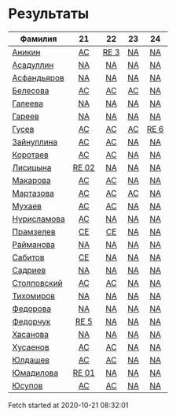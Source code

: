 # Результаты
Фамилия | 21| 22| 23| 24
---|:---:|:---:|:---:|:---:
[Аникин](Аникин/README.md)  | [AC](Аникин/21.md) | [RE 3](Аникин/22.md) | [NA](Аникин/23.md) | [NA](Аникин/24.md)
[Асадуллин](Асадуллин/README.md)  | [NA](Асадуллин/21.md) | [NA](Асадуллин/22.md) | [NA](Асадуллин/23.md) | [NA](Асадуллин/24.md)
[Асфандьяров](Асфандьяров/README.md)  | [NA](Асфандьяров/21.md) | [NA](Асфандьяров/22.md) | [NA](Асфандьяров/23.md) | [NA](Асфандьяров/24.md)
[Белесова](Белесова/README.md)  | [AC](Белесова/21.md) | [AC](Белесова/22.md) | [AC](Белесова/23.md) | [NA](Белесова/24.md)
[Галеева](Галеева/README.md)  | [NA](Галеева/21.md) | [NA](Галеева/22.md) | [NA](Галеева/23.md) | [NA](Галеева/24.md)
[Гареев](Гареев/README.md)  | [NA](Гареев/21.md) | [NA](Гареев/22.md) | [NA](Гареев/23.md) | [NA](Гареев/24.md)
[Гусев](Гусев/README.md)  | [AC](Гусев/21.md) | [AC](Гусев/22.md) | [AC](Гусев/23.md) | [RE 6](Гусев/24.md)
[Зайнуллина](Зайнуллина/README.md)  | [AC](Зайнуллина/21.md) | [AC](Зайнуллина/22.md) | [NA](Зайнуллина/23.md) | [NA](Зайнуллина/24.md)
[Коротаев](Коротаев/README.md)  | [AC](Коротаев/21.md) | [AC](Коротаев/22.md) | [NA](Коротаев/23.md) | [NA](Коротаев/24.md)
[Лисицына](Лисицына/README.md)  | [RE 02](Лисицына/21.md) | [NA](Лисицына/22.md) | [NA](Лисицына/23.md) | [NA](Лисицына/24.md)
[Макарова](Макарова/README.md)  | [AC](Макарова/21.md) | [AC](Макарова/22.md) | [NA](Макарова/23.md) | [NA](Макарова/24.md)
[Мартазова](Мартазова/README.md)  | [AC](Мартазова/21.md) | [AC](Мартазова/22.md) | [AC](Мартазова/23.md) | [NA](Мартазова/24.md)
[Мухаев](Мухаев/README.md)  | [AC](Мухаев/21.md) | [AC](Мухаев/22.md) | [NA](Мухаев/23.md) | [NA](Мухаев/24.md)
[Нурисламова](Нурисламова/README.md)  | [AC](Нурисламова/21.md) | [NA](Нурисламова/22.md) | [NA](Нурисламова/23.md) | [NA](Нурисламова/24.md)
[Прамзелев](Прамзелев/README.md)  | [CE](Прамзелев/21.md) | [CE](Прамзелев/22.md) | [NA](Прамзелев/23.md) | [NA](Прамзелев/24.md)
[Райманова](Райманова/README.md)  | [NA](Райманова/21.md) | [NA](Райманова/22.md) | [NA](Райманова/23.md) | [NA](Райманова/24.md)
[Сабитов](Сабитов/README.md)  | [CE](Сабитов/21.md) | [NA](Сабитов/22.md) | [NA](Сабитов/23.md) | [NA](Сабитов/24.md)
[Садриев](Садриев/README.md)  | [NA](Садриев/21.md) | [NA](Садриев/22.md) | [NA](Садриев/23.md) | [NA](Садриев/24.md)
[Столповский](Столповский/README.md)  | [AC](Столповский/21.md) | [AC](Столповский/22.md) | [NA](Столповский/23.md) | [NA](Столповский/24.md)
[Тихомиров](Тихомиров/README.md)  | [NA](Тихомиров/21.md) | [NA](Тихомиров/22.md) | [NA](Тихомиров/23.md) | [NA](Тихомиров/24.md)
[Федорова](Федорова/README.md)  | [NA](Федорова/21.md) | [NA](Федорова/22.md) | [NA](Федорова/23.md) | [NA](Федорова/24.md)
[Федорчук](Федорчук/README.md)  | [RE 5](Федорчук/21.md) | [NA](Федорчук/22.md) | [NA](Федорчук/23.md) | [NA](Федорчук/24.md)
[Хасанова](Хасанова/README.md)  | [NA](Хасанова/21.md) | [NA](Хасанова/22.md) | [NA](Хасанова/23.md) | [NA](Хасанова/24.md)
[Хусаенов](Хусаенов/README.md)  | [AC](Хусаенов/21.md) | [AC](Хусаенов/22.md) | [NA](Хусаенов/23.md) | [NA](Хусаенов/24.md)
[Юлдашев](Юлдашев/README.md)  | [AC](Юлдашев/21.md) | [AC](Юлдашев/22.md) | [NA](Юлдашев/23.md) | [NA](Юлдашев/24.md)
[Юмадилова](Юмадилова/README.md)  | [RE 01](Юмадилова/21.md) | [NA](Юмадилова/22.md) | [NA](Юмадилова/23.md) | [NA](Юмадилова/24.md)
[Юсупов](Юсупов/README.md)  | [AC](Юсупов/21.md) | [AC](Юсупов/22.md) | [NA](Юсупов/23.md) | [NA](Юсупов/24.md)

Fetch started at 2020-10-21 08:32:01
